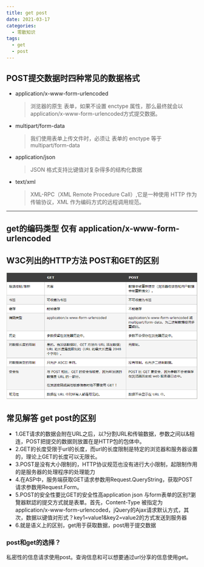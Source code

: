 ```yaml
---
title: get post
date: 2021-03-17
categories: 
  - 零散知识
tags: 
  - get
  - post
---
```

## POST提交数据时四种常见的数据格式

- application/x-www-form-urlencoded
  
  > 浏览器的原生 表单，如果不设置 enctype 属性，那么最终就会以 application/x-www-form-urlencoded方式提交数据。
- multipart/form-data
  
  > 我们使用表单上传文件时，必须让 表单的 enctype 等于 multipart/form-data
- application/json
  
  > JSON 格式支持比键值对复杂得多的结构化数据
- text/xml
  
  > XML-RPC（XML Remote Procedure Call）,它是一种使用 HTTP 作为传输协议，XML 作为编码方式的远程调用规范。

****

## get的编码类型 仅有 application/x-www-form-urlencoded

## W3C列出的HTTP方法 POST和GET的区别

![区别](assets/get&post/post-bg1.png)  

## 常见解答 get post的区别

- 1.GET请求的数据会附在URL之后，以?分割URL和传输数据，参数之间以&相连，POST把提交的数据则放置在是HTTP包的包体中。
- 2.GET的长度受限于url的长度，而url的长度限制是特定的浏览器和服务器设置的，理论上GET的长度可以无限长。
- 3.POST是没有大小限制的，HTTP协议规范也没有进行大小限制，起限制作用的是服务器的处理程序的处理能力
- 4.在ASP中，服务端获取GET请求参数用Request.QueryString，获取POST请求参数用Request.Form。
- 5.POST的安全性要比GET的安全性高application json 与form表单的区别?瀏覽器默認的提交方式就是表單。首先，Content-Type 被指定为 application/x-www-form-urlencoded，jQuery的Ajax请求默认方式，其次，数据以键值对形式？key1=value1&key2=value2的方式发送到服务器
- 6.就是语义上的区别，get用于获取数据，post用于提交数据

### post和get的选择？

私密性的信息请求使用post。查询信息和可以想要通过url分享的信息使用get。
